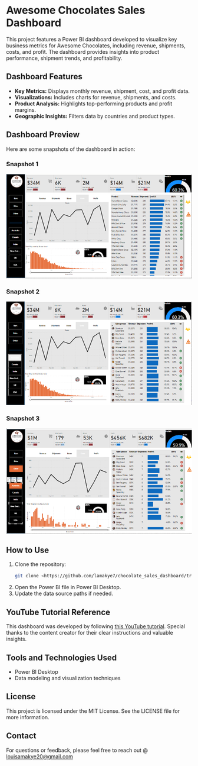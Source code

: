 # Awesome Chocolates Sales Dashboard

This project features a Power BI dashboard developed to visualize key business metrics for Awesome Chocolates, including revenue, shipments, costs, and profit. The dashboard provides insights into product performance, shipment trends, and profitability.

## Dashboard Features
- **Key Metrics:** Displays monthly revenue, shipment, cost, and profit data.
- **Visualizations:** Includes charts for revenue, shipments, and costs.
- **Product Analysis:** Highlights top-performing products and profit margins.
- **Geographic Insights:** Filters data by countries and product types.

## Dashboard Preview
Here are some snapshots of the dashboard in action:

### Snapshot 1
![Dashboard Snapshot 1](report.PNG)

### Snapshot 2
![Dashboard Snapshot 2](report2.PNG)

### Snapshot 3
![Dashboard Snapshot 3](report3.PNG)

## How to Use
1. Clone the repository:
   ```bash
   git clone <https://github.com/lamakye7/chocolate_sales_dashboard/tree/main>
   ```
2. Open the Power BI file in Power BI Desktop.
3. Update the data source paths if needed.

## YouTube Tutorial Reference
This dashboard was developed by following [this YouTube tutorial](https://youtu.be/ooJO7NW4uJU?si=BT5LVhBe88Y2jVHx). Special thanks to the content creator for their clear instructions and valuable insights.

## Tools and Technologies Used
- Power BI Desktop
- Data modeling and visualization techniques

## License
This project is licensed under the MIT License. See the LICENSE file for more information.

## Contact
For questions or feedback, please feel free to reach out @ louisamakye20@gmail.com

